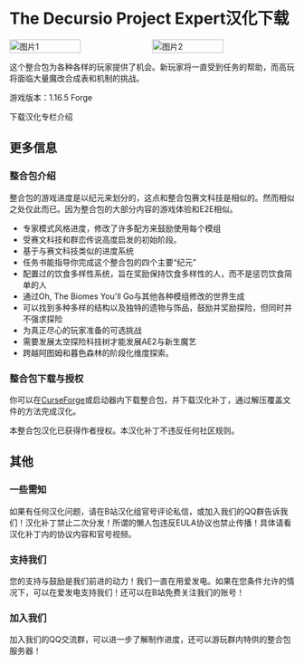 <script setup>
import ButtonComponent from '../.vitepress/theme/components/ButtonComponent.vue'
</script>

# The Decursio Project Expert汉化下载
<div style="display: flex">
  <img src="https://s21.ax1x.com/2024/05/12/pke0BCt.png" style="width:50%" alt="图片1">
  <img src="https://z1.ax1x.com/2023/09/28/pPbghl9.png" style="width:50%" alt="图片2">
</div>

这个整合包为各种各样的玩家提供了机会。新玩家将一直受到任务的帮助，而高玩将面临大量魔改合成表和机制的挑战。

游戏版本：1.16.5 Forge

<div style="display: flex;">
  <ButtonComponent link="https://vmhanhuazu.lanzoui.com/s/Decursio-Projectt-VMTT-1165">下载汉化</ButtonComponent>
  <ButtonComponent buttonClass='button2' link="https://www.bilibili.com/read/cv26789658/">专栏介绍</ButtonComponent>
</div>


## 更多信息
### 整合包介绍
整合包的游戏进度是以纪元来划分的，这点和整合包赛文科技是相似的。然而相似之处仅此而已。因为整合包的大部分内容的游戏体验和E2E相似。

- 专家模式风格进度，修改了许多配方来鼓励使用每个模组
- 受赛文科技和群峦传说高度启发的初始阶段。
- 基于与赛文科技类似的进度系统
- 任务书能指导你完成这个整合包的四个主要“纪元”
- 配置过的饮食多样性系统，旨在奖励保持饮食多样性的人，而不是惩罚饮食简单的人
- 通过Oh, The Biomes You'll Go与其他各种模组修改的世界生成
- 可以找到多种多样的结构以及独特的遗物与饰品，鼓励并奖励探险，但同时并不强求探险
- 为真正尽心的玩家准备的可选挑战
- 需要发展太空探险科技树才能发展AE2与新生魔艺
- 跨越阿图姆和暮色森林的阶段化维度探索。

### 整合包下载与授权
你可以在[CurseForge](https://www.curseforge.com/minecraft/modpacks/decursio-project)或启动器内下载整合包，并下载汉化补丁，通过解压覆盖文件的方法完成汉化。

本整合包汉化已获得作者授权。本汉化补丁不违反任何社区规则。

## 其他
### 一些需知
如果有任何汉化问题，请在B站汉化组官号评论私信，或加入我们的QQ群告诉我们！汉化补丁禁止二次分发！所谓的懒人包违反EULA协议也禁止传播！具体请看汉化补丁内的协议内容和官号视频。

### 支持我们
您的支持与鼓励是我们前进的动力！我们一直在用爱发电。如果在您条件允许的情况下，可以在爱发电支持我们！还可以在B站免费关注我们的账号！

### 加入我们
加入我们的QQ交流群，可以进一步了解制作进度，还可以游玩群内特供的整合包服务器！